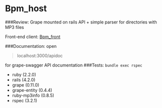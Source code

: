 # Bpm_host

###Review:
Grape mounted on rails API + simple parser for directories with MP3 files

Front-end client: [Bpm_front](https://github.com/Crashtown/bpm_front)

###Documentation:
open
> localhost:3000/apidoc

for grape-swagger API documentation
###Tests:
`
bundle exec rspec
`

* ruby (2.2.0)
* rails (4.2.0)
* grape (0.11.0)
* grape-entity (0.4.4)
* ruby-mp3info (0.8.5)
* rspec (3.2.1)